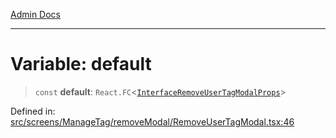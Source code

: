 [Admin Docs](/)

***

# Variable: default

> `const` **default**: `React.FC`\<[`InterfaceRemoveUserTagModalProps`](../interfaces/InterfaceRemoveUserTagModalProps.md)\>

Defined in: [src/screens/ManageTag/removeModal/RemoveUserTagModal.tsx:46](https://github.com/PalisadoesFoundation/talawa-admin/blob/main/src/screens/ManageTag/removeModal/RemoveUserTagModal.tsx#L46)
